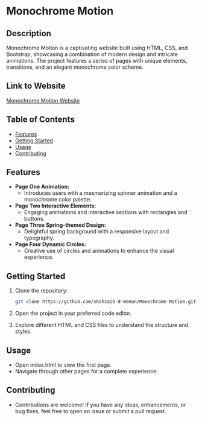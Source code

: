 # Monochrome Motion

## Description

Monochrome Motion is a captivating website built using HTML, CSS, and Bootstrap, showcasing a combination of modern design and intricate animations. The project features a series of pages with unique elements, transitions, and an elegant monochrome color scheme.

## Link to Website

[Monochrome Motion Website](https://shahzaib-d-memon.github.io/Monochrome-Motion.github.io/)

## Table of Contents

- [Features](#features)
- [Getting Started](#getting-started)
- [Usage](#usage)
- [Contributing](#contributing)

## Features

- **Page One Animation:**
  - Introduces users with a mesmerizing spinner animation and a monochrome color palette.
- **Page Two Interactive Elements:**
  - Engaging animations and interactive sections with rectangles and buttons.
- **Page Three Spring-themed Design:**
  - Delightful spring background with a responsive layout and typography.
- **Page Four Dynamic Circles:**
  - Creative use of circles and animations to enhance the visual experience.

## Getting Started

1. Clone the repository:

   ```bash
   git clone https://github.com/shahzaib-d-memon/Monochrome-Motion.github.io.git

2. Open the project in your preferred code editor.

3. Explore different HTML and CSS files to understand the structure and styles.

## Usage
- Open index.html to view the first page.
- Navigate through other pages for a complete experience.
  
## Contributing
- Contributions are welcome! If you have any ideas, enhancements, or bug fixes, feel free to open an issue or submit a pull request.
